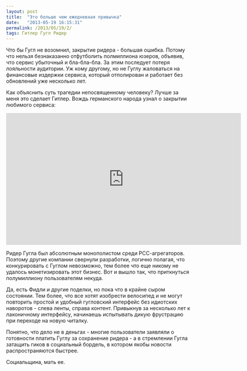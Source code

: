 ```yaml
---
layout: post
title:  "Это больше чем ежедневная привычка"
date:   "2013-05-19 16:15:31"
permalink: /2013/05/19/2/
tags: Гитлер Гугл Ридер
---
```


Что бы Гугл не возомнил, закрытие ридера - большая ошибка. Потому что
нельзя безнаказанно отфутболить полмиллиона юзеров, объявив, что
сервис убыточный и бла-бла-бла. За этим последует потеря лояльности
аудитории. Уж кому другому, но не Гуглу жаловаться на финансовые
издержки сервиса, который отполирован и работает без обновлений уже
несколько лет.

Как объяснить суть трагедии непосвященному человеку? Лучше за меня это
сделает Гитлер. Вождь германского народа узнал о закрытии любимого
сервиса:

<iframe width="640" height="360"
src="http://www.youtube.com/embed/A25VgNZDQ08?feature=player_detailpage"
frameborder="0" allowfullscreen></iframe>

Ридер Гугла был абсолютным монополистом среди РСС-агрегаторов. Поэтому
другие компании свернули разработки, логично полагая, что
конкурировать с Гуглом невозможно, тем более что еще никому не удалось
монетизировать этот бизнес. Вот и вышло так, что приткнуться
полумиллиону пользователям некуда.

Да, есть Фидли и другие поделки, но пока что в крайне сыром
состоянии. Тем более, что все хотят изобрести велосипед и не могут
повторить простой и удобный гугловский интерфейс без идиотских
наворотов - слева ленты, справа контент. Привыкнув за несколько лет к
лаконичному интерфейсу, начинаешь испытывать дикую фрустрацию при
переходе на новую читалку.

Понятно, что дело не в деньгах - многие пользователи заявляли о
готовности платить Гуглу за сохранение ридера - а в стремлении Гугла
затащить гиков в социальный бордель, в котором якобы новости
распространяются быстрее.

Социальщина, мать ее.
